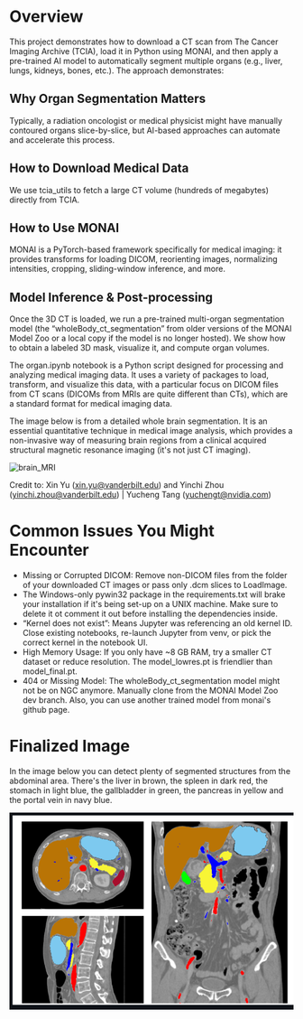 # Overview

This project demonstrates how to download a CT scan from The Cancer Imaging Archive (TCIA), load it in Python using MONAI, and then apply a pre-trained AI model to automatically segment multiple organs (e.g., liver, lungs, kidneys, bones, etc.). The approach demonstrates:

## Why Organ Segmentation Matters

Typically, a radiation oncologist or medical physicist might have manually contoured organs slice-by-slice, but AI-based approaches can automate and accelerate this process.

## How to Download Medical Data

We use tcia_utils to fetch a large CT volume (hundreds of megabytes) directly from TCIA.

## How to Use MONAI

MONAI is a PyTorch-based framework specifically for medical imaging: it provides transforms for loading DICOM, reorienting images, normalizing intensities, cropping, sliding-window inference, and more.

## Model Inference & Post-processing
Once the 3D CT is loaded, we run a pre-trained multi-organ segmentation model (the “wholeBody_ct_segmentation” from older versions of the MONAI Model Zoo or a local copy if the model is no longer hosted). We show how to obtain a labeled 3D mask, visualize it, and compute organ volumes.

The organ.ipynb notebook is a Python script designed for processing and analyzing medical imaging data. It uses a variety of packages to load, transform, and visualize this data, with a particular focus on DICOM files from CT scans (DICOMs from MRIs are quite different than CTs), which are a standard format for medical imaging data. 

The image below is from a detailed whole brain segmentation. It is an essential quantitative technique in medical image analysis, which provides a non-invasive way of measuring brain regions from a clinical acquired structural magnetic resonance imaging (it's not just CT imaging). 

![brain_MRI](<assets/Brain Segmentation.png>)

Credit to:  Xin Yu (xin.yu@vanderbilt.edu) and Yinchi Zhou (yinchi.zhou@vanderbilt.edu) | Yucheng Tang (yuchengt@nvidia.com) 



# Common Issues You Might Encounter

- Missing or Corrupted DICOM: Remove non-DICOM files from the folder of your downloaded CT images or pass only .dcm slices to LoadImage.
- The Windows-only pywin32 package in the requirements.txt will brake your installation if it's being set-up on a UNIX machine. Make sure to delete it ot comment it out before installing the dependencies inside.
- “Kernel does not exist”: Means Jupyter was referencing an old kernel ID. Close existing notebooks, re-launch Jupyter from venv, or pick the correct kernel in the notebook UI.
- High Memory Usage: If you only have ~8 GB RAM, try a smaller CT dataset or reduce resolution. The model_lowres.pt is friendlier than model_final.pt.
- 404 or Missing Model: The wholeBody_ct_segmentation model might not be on NGC anymore. Manually clone from the MONAI Model Zoo dev branch. Also, you can use another trained model from monai's github page.

# Finalized Image

In the image below you can detect plenty of segmented structures from the abdominal area.
There's the liver in brown, the spleen in dark red, the stomach in light blue, the gallbladder in green, the pancreas in yellow and the portal vein in navy blue.

![alt text](assets/organs.png)
